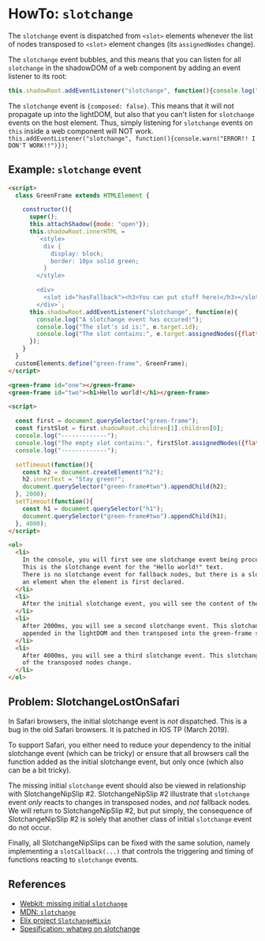 # HowTo: `slotchange`

The `slotchange` event is dispatched from `<slot>` elements whenever the list of nodes transposed
to `<slot>` element changes (its `assignedNodes` change).
                             
The `slotchange` event bubbles, and this means that you can listen for all `slotchange` in the
shadowDOM of a web component by adding an event listener to its root:

```javascript
this.shadowRoot.addEventListener("slotchange", function(){console.log("i will work")});
```

The `slotchange` event is `{composed: false}`. This means that it will not propagate up into the
lightDOM, but also that you can't listen for `slotchange` events on the host element. Thus, simply
listening for `slotchange` events on `this` inside a web component will NOT work.
`this.addEventListener("slotchange", function(){console.warn("ERROR!! I DON'T WORK!!")});`

## Example: `slotchange` event

```html
<script>
  class GreenFrame extends HTMLElement {

    constructor(){
      super();
      this.attachShadow({mode: "open"});   
      this.shadowRoot.innerHTML =
        `<style>
          div {
            display: block;
            border: 10px solid green;
          }
        </style>

        <div>
          <slot id="hasFallback"><h3>You can put stuff here)</h3></slot>
        </div>`;
      this.shadowRoot.addEventListener("slotchange", function(e){
        console.log("A slotchange event has occured!");
        console.log("The slot's id is:", e.target.id);
        console.log("The slot contains:", e.target.assignedNodes({flatten: true}));
      });
    }
  }
  customElements.define("green-frame", GreenFrame);
</script>

<green-frame id="one"></green-frame>                                         
<green-frame id="two"><h1>Hello world!</h1></green-frame>                                                <!--3-->

<script>

  const first = document.querySelector("green-frame");
  const firstSlot = first.shadowRoot.children[1].children[0];
  console.log("-------------");
  console.log("The empty slot contains:", firstSlot.assignedNodes({flatten: true}));
  console.log("-------------");

  setTimeout(function(){
    const h2 = document.createElement("h2");
    h2.innerText = "Stay green!";
    document.querySelector("green-frame#two").appendChild(h2); 
  }, 2000);
  setTimeout(function(){
    const h1 = document.querySelector("h1");
    document.querySelector("green-frame#two").appendChild(h1); 
  }, 4000);
</script>

<ol>
  <li>
    In the console, you will first see one slotchange event being processed.
    This is the slotchange event for the "Hello world!" text.
    There is no slotchange event for fallback nodes, but there is a slotchange event when nodes are transposed into
    an element when the element is first declared.
  </li>
  <li>
    After the initial slotchange event, you will see the content of the slot with the fallback nodes being logged.
  </li>
  <li>
    After 2000ms, you will see a second slotchange event. This slotchange event occurs as second node is
    appended in the lightDOM and then transposed into the green-frame shadowDOM.
  </li>
  <li>
    After 4000ms, you will see a third slotchange event. This slotchange event occurs as the order 
    of the transposed nodes change.
  </li>
</ol>
```

## Problem: SlotchangeLostOnSafari

In Safari browsers, the initial slotchange event is *not* dispatched.
This is a bug in the old Safari browsers. It is patched in IOS TP (March 2019).

To support Safari, you either need to reduce your dependency to the 
initial slotchange event (which can be tricky) or ensure that all browsers call the function added as
the initial slotchange event, but only once (which also can be a bit tricky).

The missing initial `slotchange` event should also be viewed in relationship with SlotchangeNipSlip #2.
SlotchangeNipSlip #2 illustrate that `slotchange` event *only* reacts to changes in transposed nodes, 
and *not* fallback nodes. We will return to SlotchangeNipSlip #2, but put simply, the consequence of 
SlotchangeNipSlip #2 is solely that another class of initial `slotchange` event do not occur.

Finally, all SlotchangeNipSlips can be fixed with the same solution, namely implementing a 
`slotCallback(...)` that controls the triggering and timing of functions reacting to `slotchange` 
events.

## References

 * [Webkit: missing initial `slotchange`](https://trac.webkit.org/changeset/235458/webkit)
 * [MDN: `slotchange`](https://developer.mozilla.org/en-US/docs/Web/Events/slotchange)
 * [Elix project `SlotchangeMixin`](https://test.elix.org/elix/SlotContentMixin)
 * [Spesification: whatwg on slotchange](https://dom.spec.whatwg.org/#mutation-observers)